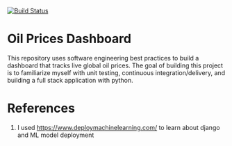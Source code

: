 [![Build Status](https://app.travis-ci.com/LNshuti/oil-price-dashboard.svg?branch=main)](https://app.travis-ci.com/LNshuti/oil-price-dashboard)


# Oil Prices Dashboard
This repository uses software engineering best practices to build a dashboard that tracks live global oil prices. The goal of building this project is to familiarize myself with unit testing, continuous integration/delivery, and building a full stack application with python. 

# References 
1. I used https://www.deploymachinelearning.com/ to learn about django and ML model deployment 
